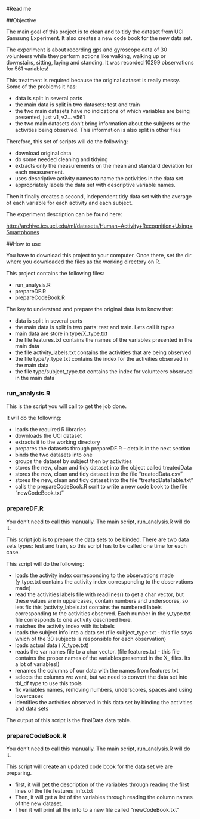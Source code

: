 #Read me

##Objective

The main goal of this project is to clean and to tidy the dataset from UCI Samsung Experiment. It also creates a new code book for the new data set.

The experiment is about recording gps and gyroscope data of  30 volunteers while they perform actions like walking, walking up or downstairs, sitting, laying and standing. 
It was recorded 10299 observations for 561 variables!

This treatment is required because the original dataset is really messy. Some of the problems it has: 

- data is split in several parts
- the main data is split in two datasets: test and train
- the two main datasets have no indications of which variables are being presented, just v1, v2… v561
- the two main datasets  don’t bring information about the subjects or the activities being observed. This  information is also split in other files


Therefore, this set of scripts will do the following:

- download original data
- do some needed cleaning and tidying
- extracts only the measurements on the mean and standard deviation for each measurement.
- uses descriptive activity names to name the activities in the data set
- appropriately labels the data set with descriptive variable names.


Then it finally creates a second, independent tidy data set with the average of each variable for each activity and each subject.



The experiment description can be found here:

http://archive.ics.uci.edu/ml/datasets/Human+Activity+Recognition+Using+Smartphones


##How to use

You have to download this project to your computer. Once there, set the dir where you downloaded the files as the working directory on R.  

This project contains the following files:

- run_analysis.R
- prepareDF.R
- prepareCodeBook.R

The key to understand and prepare the original data is to know that:

- data is split in several parts
- the main data is split in two parts: test and train. Lets call it types
- main data are store in type/X_type.txt
- the file features.txt contains the names of the variables presented in the main data
- the file activity_labels.txt contains the activities that are being observed
- the file type/y_type.txt contains the index for the activities observed in the main data
- the file type/subject_type.txt contains the index for volunteers  observed in the main data


### run_analysis.R

This is the script you will call to get the job done. 


It will do the following:

- loads the required R libraries 
- downloads the UCI dataset
- extracts it to the working directory
- prepares the datasets through prepareDF.R – details in the next section
- binds the two datasets into one
- groups the dataset by subject then by activities
- stores the new, clean and tidy dataset into the object called treatedData
- stores the new, clean and tidy dataset into the file “treatedData.csv”
- stores the new, clean and tidy dataset into the file “treatedDataTable.txt”
- calls the prepareCodeBook.R scrit to write a new code book to the file “newCodeBook.txt”



### prepareDF.R

You don’t need to call this manually. The main script, run_analysis.R will do it.

This script job is to prepare the data sets to be binded. 
There are two data sets types: test and train, so this script has to be called one time for each case.

This script will do the following:

- loads the activity index corresponding to the observations made (y_type.txt  contains the activity index corresponding to the observations made)
- read the activities labels  file with readlines() to get a char vector, but these values are in uppercases, contain numbers and underscores, so lets fix this (activity_labels.txt contains the numbered labels corresponding to the activities observed. Each number  in the y_type.txt file corresponds to one activity described here.
- matches the activity index with its labels 
- loads the subject info into a data set (file subject_type.txt - this file says which of the 30 subjects is responsible for each observation)
- loads actual data ( X_type.txt)
- reads the var names file to a char vector. (file features.txt -  this file contains the proper names of the variables presented in the X_ files. Its a lot of variables!)
- renames the columns of our data with the names from features.txt
- selects the columns we want, but we need to convert the data set into tbl_df type to use this tools
- fix variables names, removing numbers, underscores, spaces and using lowercases
- identifies the activities observed in this data set by binding the activities and data sets


The output of this script is the finalData data table.


### prepareCodeBook.R

You don’t need to call this manually. The main script, run_analysis.R will do it.


This script will create an updated code book for the data set we are preparing.

- first, it will get the description of the variables through reading the first lines of the file features_info.txt
- Then, it will get a list of the variables through reading the column names of the new dataset.
- Then it will print all the info to a new file called “newCodeBook.txt”